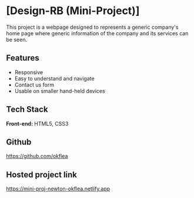 
# [Design-RB (Mini-Project)]

This project is a webpage designed to represents a generic company's home page where generic information of the company and its services can be seen.


## Features

- Responsive
- Easy to understand and navigate
- Contact us form
- Usable on smaller hand-held devices

  
## Tech Stack

**Front-end:** HTML5, CSS3

## Github

https://github.com/okflea


## Hosted project link

https://mini-proj-newton-okflea.netlify.app

  

  
